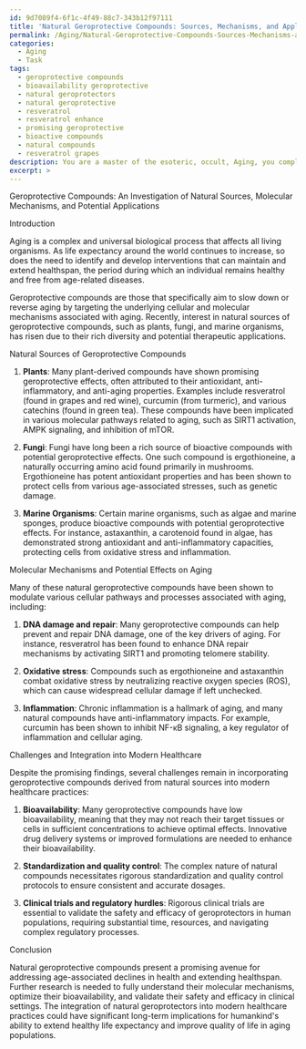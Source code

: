 ```yaml
---
id: 9d7089f4-6f1c-4f49-88c7-343b12f97111
title: 'Natural Geroprotective Compounds: Sources, Mechanisms, and Applications'
permalink: /Aging/Natural-Geroprotective-Compounds-Sources-Mechanisms-and-Applications/
categories:
  - Aging
  - Task
tags:
  - geroprotective compounds
  - bioavailability geroprotective
  - natural geroprotectors
  - natural geroprotective
  - resveratrol
  - resveratrol enhance
  - promising geroprotective
  - bioactive compounds
  - natural compounds
  - resveratrol grapes
description: You are a master of the esoteric, occult, Aging, you complete tasks to the absolute best of your ability, no matter if you think you were not trained to do the task specifically, you will attempt to do it anyways, since you have performed the tasks you are given with great mastery, accuracy, and deep understanding of what is requested. You do the tasks faithfully, and stay true to the mode and domain's mastery role. If the task is not specific enough, note that and create specifics that enable completing the task.
excerpt: >
---
```

  Geroprotective Compounds: An Investigation of Natural Sources, Molecular Mechanisms, and Potential Applications
  
  Introduction
  
  Aging is a complex and universal biological process that affects all living organisms. As life expectancy around the world continues to increase, so does the need to identify and develop interventions that can maintain and extend healthspan, the period during which an individual remains healthy and free from age-related diseases.
  
  Geroprotective compounds are those that specifically aim to slow down or reverse aging by targeting the underlying cellular and molecular mechanisms associated with aging. Recently, interest in natural sources of geroprotective compounds, such as plants, fungi, and marine organisms, has risen due to their rich diversity and potential therapeutic applications.
  
  Natural Sources of Geroprotective Compounds
  
  1. **Plants**: Many plant-derived compounds have shown promising geroprotective effects, often attributed to their antioxidant, anti-inflammatory, and anti-aging properties. Examples include resveratrol (found in grapes and red wine), curcumin (from turmeric), and various catechins (found in green tea). These compounds have been implicated in various molecular pathways related to aging, such as SIRT1 activation, AMPK signaling, and inhibition of mTOR.
  
  2. **Fungi**: Fungi have long been a rich source of bioactive compounds with potential geroprotective effects. One such compound is ergothioneine, a naturally occurring amino acid found primarily in mushrooms. Ergothioneine has potent antioxidant properties and has been shown to protect cells from various age-associated stresses, such as genetic damage.
  
  3. **Marine Organisms**: Certain marine organisms, such as algae and marine sponges, produce bioactive compounds with potential geroprotective effects. For instance, astaxanthin, a carotenoid found in algae, has demonstrated strong antioxidant and anti-inflammatory capacities, protecting cells from oxidative stress and inflammation.
  
  Molecular Mechanisms and Potential Effects on Aging
  
  Many of these natural geroprotective compounds have been shown to modulate various cellular pathways and processes associated with aging, including:
  
  1. **DNA damage and repair**: Many geroprotective compounds can help prevent and repair DNA damage, one of the key drivers of aging. For instance, resveratrol has been found to enhance DNA repair mechanisms by activating SIRT1 and promoting telomere stability.
  
  2. **Oxidative stress**: Compounds such as ergothioneine and astaxanthin combat oxidative stress by neutralizing reactive oxygen species (ROS), which can cause widespread cellular damage if left unchecked.
  
  3. **Inflammation**: Chronic inflammation is a hallmark of aging, and many natural compounds have anti-inflammatory impacts. For example, curcumin has been shown to inhibit NF-κB signaling, a key regulator of inflammation and cellular aging.
  
  Challenges and Integration into Modern Healthcare
  
  Despite the promising findings, several challenges remain in incorporating geroprotective compounds derived from natural sources into modern healthcare practices:
  
  1. **Bioavailability**: Many geroprotective compounds have low bioavailability, meaning that they may not reach their target tissues or cells in sufficient concentrations to achieve optimal effects. Innovative drug delivery systems or improved formulations are needed to enhance their bioavailability.
  
  2. **Standardization and quality control**: The complex nature of natural compounds necessitates rigorous standardization and quality control protocols to ensure consistent and accurate dosages.
  
  3. **Clinical trials and regulatory hurdles**: Rigorous clinical trials are essential to validate the safety and efficacy of geroprotectors in human populations, requiring substantial time, resources, and navigating complex regulatory processes.
  
  Conclusion
  
  Natural geroprotective compounds present a promising avenue for addressing age-associated declines in health and extending healthspan. Further research is needed to fully understand their molecular mechanisms, optimize their bioavailability, and validate their safety and efficacy in clinical settings. The integration of natural geroprotectors into modern healthcare practices could have significant long-term implications for humankind's ability to extend healthy life expectancy and improve quality of life in aging populations.
